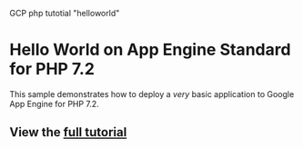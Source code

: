 GCP php tutotial "helloworld"
# Hello World on App Engine Standard for PHP 7.2

This sample demonstrates how to deploy a *very* basic application to Google
App Engine for PHP 7.2.

## View the [full tutorial](https://cloud.google.com/appengine/docs/standard/php7/quickstart)
